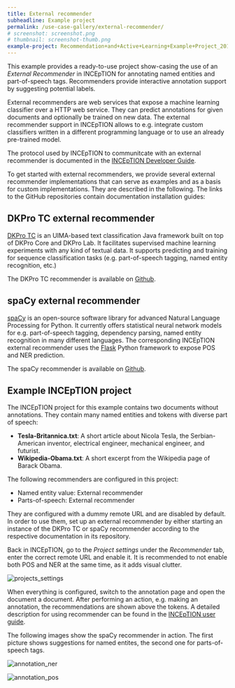 ```yaml
---
title: External recommender
subheadline: Example project
permalink: /use-case-gallery/external-recommender/
# screenshot: screenshot.png
# thumbnail: screenshot-thumb.png
example-project: Recommendation+and+Active+Learning+Example+Project_2018-07-05_1103.zip
---
```


This example provides a ready-to-use project show-casing the use of an *External Recommender* in INCEpTION for annotating named entities
and part-of-speech tags. Recommenders provide interactive annotation support by suggesting
potential labels.

External recommenders are web services that expose a machine learning classifier over a HTTP web service.
They can predict annotations for given documents and optionally be trained on new data. The external recommender
support in INCEpTION allows to e.g. integrate custom classifiers written in a different programming language
or to use an already pre-trained model.

The protocol used by INCEpTION to communitcate with an external recommender is documented in the [INCEpTION Developer Guide](https://zoidberg.ukp.informatik.tu-darmstadt.de/jenkins/job/INCEpTION%20(GitHub)%20(master)/de.tudarmstadt.ukp.inception.app$inception-app-webapp/doclinks/3/#_external_recommender_api_overview).

To get started with external recommenders, we provide several external recommender implementations that 
can serve as examples and as a basis for custom implementations. They are described in the
following. The links to the GitHub repositories contain documentation installation guides:

## DKPro TC external recommender

[DKPro TC](https://dkpro.github.io/dkpro-tc/) is an UIMA-based text classification Java framework built
on top of DKPro Core and DKPro Lab. It facilitates supervised machine learning experiments
with any kind of textual data. It supports predicting and training for sequence classification tasks (e.g.
part-of-speech tagging, named entity recognition, etc.)

The DKPro TC recommender is available on [Github](https://github.com/inception-project/external-recommender-dkpro-tc).

## spaCy external recommender

[spaCy](https://spacy.io/) is an open-source software library for advanced Natural Language Processing for 
Python. It currently offers statistical neural network models for e.g. part-of-speech tagging, dependency
parsing, named entity recognition in many different languages. The corresponding INCEpTION external recommender
uses the [Flask](http://flask.pocoo.org/) Python framework to expose POS and NER prediction.

The spaCy recommender is available on [Github](https://github.com/inception-project/external-recommender-spacy).

## Example INCEpTION project

The INCEpTION project for this example contains two documents without annotations. They contain many named 
entities and tokens with diverse part of speech:

* __Tesla-Britannica.txt__: A short article about Nicola Tesla, the Serbian-American inventor, electrical engineer, mechanical engineer, and futurist.
* __Wikipedia-Obama.txt__: A short excerpt from the Wikipedia page of Barack Obama.

The following recommenders are configured in this project:

* Named entity value: External recommender
* Parts-of-speech: External recommender

They are configured with a dummy remote URL and are disabled by default. In order to use them, set up an
external recommender by either starting an instance of the DKPro TC or spaCy recommender according to the
respective documentation in its repository. 

Back in INCEpTION, go to the _Project settings_ under the _Recommender_ tab, enter the 
correct remote URL and enable it. It is recommended to not enable both POS and NER at the same time, as it adds
visual clutter.

![projects_settings](recommenders_projects_settings.png)

When everything is configured, switch to the annotation page and open the document a document. After performing an action,
e.g. making an annotation, the recommendations are shown above the tokens. A detailed description for using recommender 
can be found in the [INCEpTION user guide](https://inception-project.github.io//releases/0.6.4/docs/user-guide.html#sect_projects_recommendation).

The following images show the spaCy recommender in action. The first picture shows suggestions for named entites, the
second one for parts-of-speech tags.

![annotation_ner](https://raw.githubusercontent.com/inception-project/external-recommender-spacy/master/images/ner_jordan.png)

![annotation_pos](https://raw.githubusercontent.com/inception-project/external-recommender-spacy/master/images/pos_obama.png)

